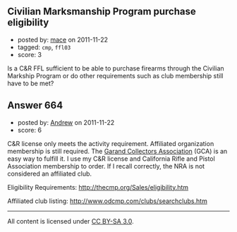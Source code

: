 ## Civilian Marksmanship Program purchase eligibility

- posted by: [mace](https://stackexchange.com/users/-1/163-mace) on 2011-11-22
- tagged: `cmp`, `ffl03`
- score: 3

Is a C&R FFL sufficient to be able to purchase firearms through the Civilian Markship Program or do other requirements such as club membership still have to be met?


## Answer 664

- posted by: [Andrew](https://stackexchange.com/users/-1/17-andrew) on 2011-11-22
- score: 6

C&R license only meets the activity requirement. Affiliated organization membership is still required. The [Garand Collectors Association](http://www.thegca.org/) (GCA) is an easy way to fulfill it. I use my C&R license and California Rifle and Pistol Association membership to order. If I recall correctly, the NRA is not considered an affiliated club.

Eligibility Requirements: http://thecmp.org/Sales/eligibility.htm

Affiliated club listing: http://www.odcmp.com/clubs/searchclubs.htm



---

All content is licensed under [CC BY-SA 3.0](https://creativecommons.org/licenses/by-sa/3.0/).
